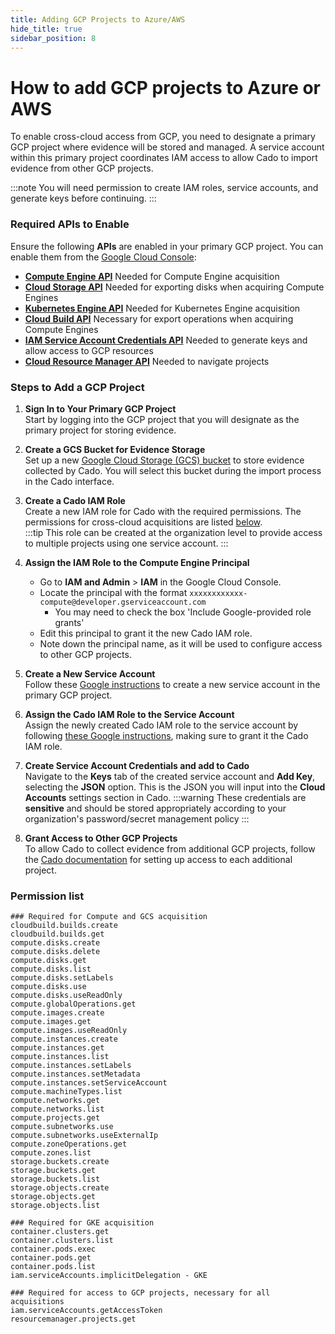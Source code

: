 ```yaml
---
title: Adding GCP Projects to Azure/AWS
hide_title: true
sidebar_position: 8
---
```


# How to add GCP projects to Azure or AWS

To enable cross-cloud access from GCP, you need to designate a primary GCP project where evidence will be stored and managed. A service account within this primary project coordinates IAM access to allow Cado to import evidence from other GCP projects. 

:::note
You will need permission to create IAM roles, service accounts, and generate keys before continuing.
:::

### Required APIs to Enable

Ensure the following **APIs** are enabled in your primary GCP project. You can enable them from the [Google Cloud Console](https://console.cloud.google.com/apis/library):

- **[Compute Engine API](https://console.cloud.google.com/marketplace/product/google/compute.googleapis.com)**
Needed for Compute Engine acquisition
- **[Cloud Storage API](https://console.cloud.google.com/marketplace/product/google/storage.googleapis.com)**
Needed for exporting disks when acquiring Compute Engines
- **[Kubernetes Engine API](https://console.cloud.google.com/marketplace/product/google/container.googleapis.com)**
Needed for Kubernetes Engine acquisition
- **[Cloud Build API](https://console.cloud.google.com/marketplace/product/google/cloudbuild.googleapis.com)**
Necessary for export operations when acquiring Compute Engines
- **[IAM Service Account Credentials API](https://console.cloud.google.com/marketplace/product/google/iamcredentials.googleapis.com)**
Needed to generate keys and allow access to GCP resources
- **[Cloud Resource Manager API](https://console.cloud.google.com/marketplace/product/google/cloudresourcemanager.googleapis.com)**
Needed to navigate projects

### Steps to Add a GCP Project

1. **Sign In to Your Primary GCP Project**  
   Start by logging into the GCP project that you will designate as the primary project for storing evidence.

2. **Create a GCS Bucket for Evidence Storage**  
   Set up a new [Google Cloud Storage (GCS) bucket](https://cloud.google.com/storage/docs/creating-buckets) to store evidence collected by Cado. You will select this bucket during the import process in the Cado interface.

3. **Create a Cado IAM Role**  
   Create a new IAM role for Cado with the required permissions. The permissions for cross-cloud acquisitions are listed [below](/cado/deploy/cross/adding-gcp#permissions).  
   :::tip 
   This role can be created at the organization level to provide access to multiple projects using one service account.
   :::

4. **Assign the IAM Role to the Compute Engine Principal**
   - Go to **IAM and Admin** > **IAM** in the Google Cloud Console.  
   - Locate the principal with the format `xxxxxxxxxxxx-compute@developer.gserviceaccount.com`
      - You may need to check the box 'Include Google-provided role grants'
   - Edit this principal to grant it the new Cado IAM role.  
   - Note down the principal name, as it will be used to configure access to other GCP projects.

5. **Create a New Service Account**  
   Follow these [Google instructions](https://cloud.google.com/iam/docs/service-accounts-create) to create a new service account in the primary GCP project.

6. **Assign the Cado IAM Role to the Service Account**  
   Assign the newly created Cado IAM role to the service account by following [these Google instructions](https://cloud.google.com/iam/docs/create-service-agents#grant-roles), making sure to grant it the Cado IAM role.

7. **Create Service Account Credentials and add to Cado**  
   Navigate to the **Keys** tab of the created service account and **Add Key**, selecting the **JSON** option. This is the JSON you will input into the **Cloud Accounts** settings section in Cado.
   :::warning
   These credentials are **sensitive** and should be stored appropriately according to your organization's password/secret management policy
   :::

8. **Grant Access to Other GCP Projects**  
    To allow Cado to collect evidence from additional GCP projects, follow the [Cado documentation](/cado/deploy/gcp/gcp-cross-project) for setting up access to each additional project.

### Permission list
```
### Required for Compute and GCS acquisition
cloudbuild.builds.create
cloudbuild.builds.get
compute.disks.create
compute.disks.delete
compute.disks.get
compute.disks.list
compute.disks.setLabels
compute.disks.use
compute.disks.useReadOnly
compute.globalOperations.get
compute.images.create
compute.images.get
compute.images.useReadOnly
compute.instances.create
compute.instances.get
compute.instances.list
compute.instances.setLabels
compute.instances.setMetadata
compute.instances.setServiceAccount
compute.machineTypes.list
compute.networks.get
compute.networks.list
compute.projects.get
compute.subnetworks.use
compute.subnetworks.useExternalIp
compute.zoneOperations.get
compute.zones.list
storage.buckets.create
storage.buckets.get
storage.buckets.list
storage.objects.create
storage.objects.get
storage.objects.list

### Required for GKE acquisition
container.clusters.get
container.clusters.list
container.pods.exec
container.pods.get
container.pods.list
iam.serviceAccounts.implicitDelegation - GKE

### Required for access to GCP projects, necessary for all acquisitions
iam.serviceAccounts.getAccessToken
resourcemanager.projects.get
```